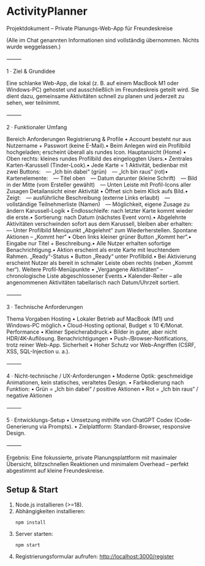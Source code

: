 # ActivityPlanner
Projektdokument – Private Planungs-Web-App für Freundeskreise

(Alle im Chat genannten Informationen sind vollständig übernommen. Nichts wurde weggelassen.)

⸻

1 · Ziel & Grundidee

Eine schlanke Web-App, die lokal (z. B. auf einem MacBook M1 oder Windows-PC) gehostet und ausschließlich im Freundeskreis geteilt wird.
Sie dient dazu, gemeinsame Aktivitäten schnell zu planen und jederzeit zu sehen, wer teilnimmt.

⸻

2 · Funktionaler Umfang

Bereich	Anforderungen
Registrierung & Profile	• Account besteht nur aus Nutzername + Passwort (keine E-Mail).• Beim Anlegen wird ein Profilbild hochgeladen; erscheint überall als rundes Icon.
Hauptansicht (Home)	• Oben rechts: kleines rundes Profilbild des eingeloggten Users.• Zentrales Karten-Karussell (Tinder-Look).• Jede Karte = 1 Aktivität, bedienbar mit zwei Buttons: — „Ich bin dabei“ (grün) — „Ich bin raus“ (rot)• Kartenelemente: — Titel oben — Datum darunter (kleine Schrift) — Bild in der Mitte (vom Ersteller gewählt) — Unten Leiste mit Profil-Icons aller Zusagen
Detailansicht einer Aktivität	• Öffnet sich beim Klick aufs Bild.• Zeigt: — ausführliche Beschreibung (externe Links erlaubt) — vollständige Teilnehmerliste (Namen) — Möglichkeit, eigene Zusage zu ändern
Karussell-Logik	• Endlosschleife: nach letzter Karte kommt wieder die erste.• Sortierung: nach Datum (nächstes Event vorn).• Abgelehnte Aktivitäten verschwinden sofort aus dem Karussell, bleiben aber erhalten: — Unter Profilbild Menüpunkt „Abgelehnt“ zum Wiederherstellen.
Spontane Aktionen – „Kommt her“	• Oben links kleiner grüner Button „Kommt her“.• Eingabe nur Titel + Beschreibung.• Alle Nutzer erhalten sofortige Benachrichtigung.• Aktion erscheint als erste Karte mit leuchtendem Rahmen.
„Ready“-Status	• Button „Ready“ unter Profilbild.• Bei Aktivierung erscheint Nutzer als bereit in schmaler Leiste oben rechts (neben „Kommt her“).
Weitere Profil-Menüpunkte	• „Vergangene Aktivitäten“ – chronologische Liste abgeschlossener Events.• Kalender-Reiter – alle angenommenen Aktivitäten tabellarisch nach Datum/Uhrzeit sortiert.


⸻

3 · Technische Anforderungen

Thema	Vorgaben
Hosting	• Lokaler Betrieb auf MacBook (M1) und Windows-PC möglich.• Cloud-Hosting optional, Budget ≤ 10 €/Monat.
Performance	• Kleiner Speicherabdruck.• Bilder in guter, aber nicht HDR/4K-Auflösung.
Benachrichtigungen	• Push-/Browser-Notifications, trotz reiner Web-App.
Sicherheit	• Hoher Schutz vor Web-Angriffen (CSRF, XSS, SQL-Injection u. a.).


⸻

4 · Nicht-technische / UX-Anforderungen
	•	Moderne Optik: geschmeidige Animationen, kein statisches, veraltetes Design.
	•	Farbkodierung nach Funktion:
	•	Grün = „Ich bin dabei“ / positive Aktionen
	•	Rot = „Ich bin raus“ / negative Aktionen

⸻

5 · Entwicklungs-Setup
	•	Umsetzung mithilfe von ChatGPT Codex (Code-Generierung via Prompts).
	•	Zielplattform: Standard-Browser, responsive Design.

⸻

Ergebnis: Eine fokussierte, private Planungsplattform mit maximaler Übersicht, blitzschnellen Reaktionen und minimalem Overhead – perfekt abgestimmt auf kleine Freundeskreise.

## Setup & Start

1. Node.js installieren (>=18).
2. Abhängigkeiten installieren:
   ```
   npm install
   ```
3. Server starten:
   ```
   npm start
   ```
4. Registrierungsformular aufrufen: [http://localhost:3000/register](http://localhost:3000/register)


